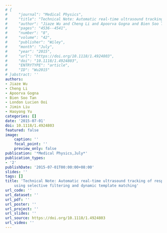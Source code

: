 ```yaml
---
# {
#     "journal": "Medical Physics",
#     "title": "Technical Note: Automatic real-time ultrasound tracking of respiratory signal using selective filtering and dynamic template matching",
#     "author": "Jiaze Wu and Cheng Li and Apoorva Gogna and Bien Soo Tan and London Lucien Ooi and Jimin Liu and Haoyong Yu",
#     "pages": "4536--4541",
#     "number": "8",
#     "volume": "42",
#     "publisher": "Wiley",
#     "month": "July",
#     "year": "2015",
#     "url": "https://doi.org/10.1118/1.4924803",
#     "doi": "10.1118/1.4924803",
#     "ENTRYTYPE": "article",
#     "ID": "Wu2015"
# }abstract: ''
authors:
- Jiaze Wu
- Cheng Li
- Apoorva Gogna
- Bien Soo Tan
- London Lucien Ooi
- Jimin Liu
- Haoyong Yu
categories: []
date: '2015-07-01'
doi: 10.1118/1.4924803
featured: false
image:
    caption: ''
    focal_point: ''
    preview_only: false
publication: '*Medical Physics,July*'
publication_types:
- '2'
publishDate: '2015-07-01T00:00:00+08:00'
slides: ''
tags: []
title: 'Technical Note: Automatic real-time ultrasound tracking of respiratory signal
    using selective filtering and dynamic template matching'
url_code: ''
url_dataset: ''
url_pdf: ''
url_poster: ''
url_project: ''
url_slides: ''
url_source: https://doi.org/10.1118/1.4924803
url_video: ''
---
```


